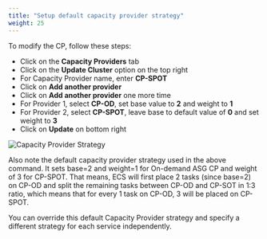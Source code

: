 ```yaml
---
title: "Setup default capacity provider strategy"
weight: 25
---
```


To modify the CP, follow these steps:

* Click on the **Capacity Providers** tab
* Click on the **Update Cluster** option on the top right
* For Capacity Provider name, enter **CP-SPOT**
* Click on **Add another provider**
* Click on **Add another provider** one more time
* For Provider 1, select **CP-OD**, set base value to **2** and weight to **1**
* For Provider 2, select **CP-SPOT**, leave base to default value of **0** and set weight to **3**
* Click on **Update** on bottom right


![Capacity Provider Strategy](/images/ecs-spot-capacity-providers/CPS.png)

Also note the default capacity provider strategy used in the above command. It sets base=2 and weight=1 for On-demand ASG CP and weight of 3 for CP-SPOT. That means, ECS will first place 2 tasks (since base=2) on CP-OD and split the remaining tasks between CP-OD and CP-SOT in 1:3 ratio, which means that for every 1 task on CP-OD, 3 will be placed on CP-SPOT.

You can override this default Capacity Provider strategy and specify a different strategy for each service independently. 

